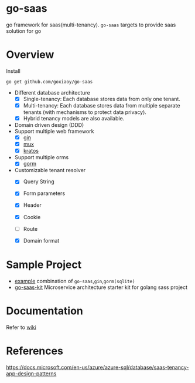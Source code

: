 # go-saas
go framework for saas(multi-tenancy). `go-saas` targets to provide saas solution for go

# Overview

Install

```
go get github.com/goxiaoy/go-saas
```

* Different database architecture
  * [x] Single-tenancy:  Each database stores data from only one tenant.
  * [x] Multi-tenancy:  Each database stores data from multiple separate tenants (with mechanisms to protect data privacy).
  * [x] Hybrid tenancy models are also available.
* Domain driven design (DDD)
* Support multiple web framework
    * [x] [gin](https://github.com/gin-gonic/gin)
    * [x] [mux](https://github.com/gorilla/mux)
    * [x] [kratos](https://github.com/go-kratos/kratos)
* Support multiple orms
    * [x] [gorm](https://github.com/go-gorm/gorm)
* Customizable tenant resolver
    * [x] Query String
    * [x] Form parameters
    * [x] Header
    * [x] Cookie
    * [ ] Route
    * [x] Domain format
    
    
# Sample Project
* [example](https://github.com/Goxiaoy/go-saas/tree/main/examples) combination of `go-saas`,`gin`,`gorm(sqlite)`
* [go-saas-kit](https://github.com/Goxiaoy/go-saas-kit) Microservice architecture starter kit for golang sass project

# Documentation
 Refer to [wiki](https://github.com/Goxiaoy/go-saas/wiki)


# References

https://docs.microsoft.com/en-us/azure/azure-sql/database/saas-tenancy-app-design-patterns
